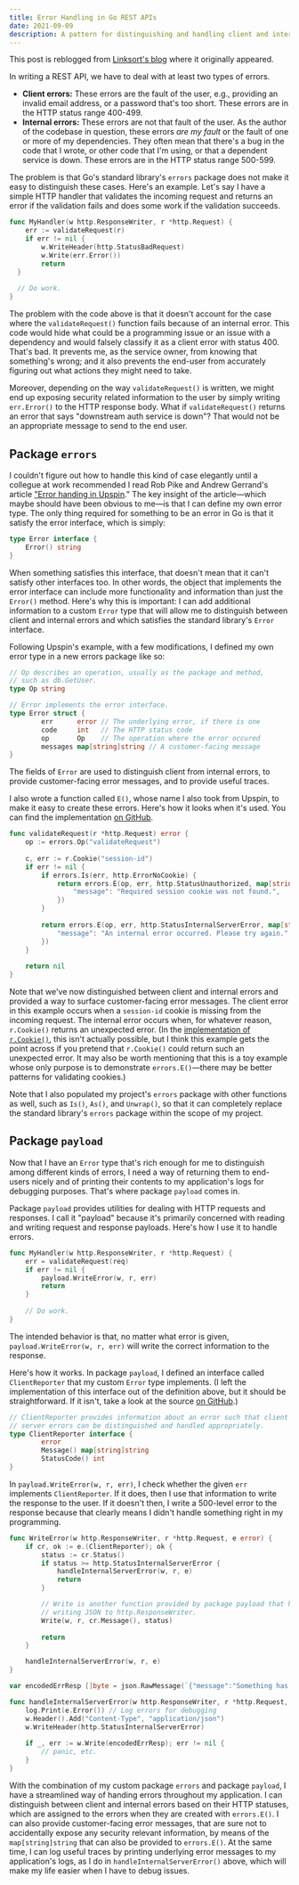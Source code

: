```yaml
---
title: Error Handling in Go REST APIs
date: 2021-09-09
description: A pattern for distinguishing and handling client and internal errors in Go that leverages the power of Go's interfaces.
---
```

<aside class="message">
  This post is reblogged from <a href="https://linksort.com/blog/error-handling-in-go-rest-apis/">Linksort's blog</a> where it originally appeared.
</aside>

In writing a REST API, we have to deal with at least two types of errors.

- **Client errors:** These errors are the fault of the user, e.g., providing an invalid email address, or a password that's too short. These errors are in the HTTP status range 400-499.
- **Internal errors:** These errors are not that fault of the user. As the author of the codebase in question, these errors *are my fault* or the fault of one or more of my dependencies. They often mean that there's a bug in the code that I wrote, or other code that I'm using, or that a dependent service is down. These errors are in the HTTP status range 500-599.


The problem is that Go's standard library's `errors` package does not make it easy to distinguish these cases. Here's an example. Let's say I have a simple HTTP handler that validates the incoming request and returns an error if the validation fails and does some work if the validation succeeds.

```go
func MyHandler(w http.ResponseWriter, r *http.Request) {
	err := validateRequest(r)
	if err != nil {
		w.WriteHeader(http.StatusBadRequest) 
		w.Write(err.Error())
		return
  }
  
  // Do work.
}
```

The problem with the code above is that it doesn't account for the case where the `validateRequest()` function fails because of an internal error. This code would hide what could be a programming issue or an issue with a dependency and would falsely classify it as a client error with status 400. That's bad. It prevents me, as the service owner, from knowing that something's wrong; and it also prevents the end-user from accurately figuring out what actions they might need to take.

Moreover, depending on the way `validateRequest()` is written, we might end up exposing security related information to the user by simply writing `err.Error()` to the HTTP response body. What if `validateRequest()` returns an error that says "downstream auth service is down"? That would not be an appropriate message to send to the end user.

## Package `errors`

I couldn't figure out how to handle this kind of case elegantly until a collegue at work recommended I read Rob Pike and Andrew Gerrand's article ["Error handing in Upspin](https://commandcenter.blogspot.com/2017/12/error-handling-in-upspin.html)." The key insight of the article—which maybe should have been obvious to me—is that I can define my own error type. The only thing required for something to be an error in Go is that it satisfy the error interface, which is simply:

```go
type Error interface {
	Error() string
}
```

When something satisfies this interface, that doesn't mean that it can't satisfy other interfaces too. In other words, the object that implements the error interface can include more functionality and information than just the `Error()` method. Here's why this is important: I can add additional information to a custom `Error` type that will allow me to distinguish between client and internal errors and which satisfies the standard library's `Error` interface.

Following Upspin's example, with a few modifications, I defined my own error type in a new errors package like so:

```go
// Op describes an operation, usually as the package and method,
// such as db.GetUser.
type Op string

// Error implements the error interface.
type Error struct {
        err      error // The underlying error, if there is one
        code     int   // The HTTP status code
        op       Op    // The operation where the error occured
        messages map[string]string // A customer-facing message
}
```

The fields of `Error` are used to distinguish client from internal errors, to provide customer-facing error messages, and to provide useful traces.

I also wrote a function called `E()`, whose name I also took from Upspin, to make it easy to create these errors. Here's how it looks when it's used. You can find the implementation [on GitHub](https://github.com/linksort/linksort/blob/main/errors/errors.go).

```go
func validateRequest(r *http.Request) error {
	op := errors.Op("validateRequest")
	
	c, err := r.Cookie("session-id")
	if err != nil {
		if errors.Is(err, http.ErrorNoCookie) {
			return errors.E(op, err, http.StatusUnauthorized, map[string]string{
				"message": "Required session cookie was not found.",
			})
		}
		
		return errors.E(op, err, http.StatusInternalServerError, map[string]string{
			"message": "An internal error occurred. Please try again.",
		})
	}
	
	return nil
}
```

Note that we've now distinguished between client and internal errors and provided a way to surface customer-facing error messages. The client error in this example occurs when a `session-id` cookie is missing from the incoming request. The internal error occurs when, for whatever reason, `r.Cookie()` returns an unexpected error. (In the [implementation of `r.Cookie()`](https://cs.opensource.google/go/go/+/refs/tags/go1.17:src/net/http/request.go;l=421-426), this isn't actually possible, but I think this example gets the point across if you pretend that `r.Cookie()` could return such an unexpected error. It may also be worth mentioning that this is a toy example whose only purpose is to demonstrate `errors.E()`—there may be better patterns for validating cookies.)

Note that I also populated my project's `errors` package with other functions as well, such as `Is()`, `As()`, and `Unwrap()`, so that it can completely replace the standard library's `errors` package within the scope of my project.

## Package `payload`

Now that I have an `Error` type that's rich enough for me to distinguish among different kinds of errors, I need a way of returning them to end-users nicely and of printing their contents to my application's logs for debugging purposes. That's where package `payload` comes in.

Package `payload` provides utilities for dealing with HTTP requests and responses. I call it "payload" because it's primarily concerned with reading and writing request and response payloads. Here's how I use it to handle errors.

```go
func MyHandler(w http.ResponseWriter, r *http.Request) {
	err = validateRequest(req)
	if err != nil {
		payload.WriteError(w, r, err)
		return
	}
	
	// Do work.
}
```

The intended behavior is that, no matter what error is given, `payload.WriteError(w, r, err)` will write the correct information to the response.

Here's how it works. In package `payload`, I defined an interface called `ClientReporter` that my custom `Error` type implements. (I left the implementation of this interface out of the definition above, but it should be straightforward. If it isn't, take a look at the source [on GitHub](https://github.com/linksort/linksort/blob/a1f069924f2ca535218fee66deca7776fd9d4add/errors/errors.go#L72-L114).)

```go
// ClientReporter provides information about an error such that client and
// server errors can be distinguished and handled appropriately.
type ClientReporter interface {
        error
        Message() map[string]string
        StatusCode() int
}
```

In `payload.WriteError(w, r, err)`, I check whether the given `err` implements `ClientReporter`. If it does, then I use that information to write the response to the user. If it doesn't then, I write a 500-level error to the response because that clearly means I didn't handle something right in my programming.

```go
func WriteError(w http.ResponseWriter, r *http.Request, e error) {
	if cr, ok := e.(ClientReporter); ok {
		status := cr.Status()
		if status >= http.StatusInternalServerError {
			handleInternalServerError(w, r, e)
			return
		}

		// Write is another function provided by package payload that handles
		// writing JSON to http.ResponseWriter.
		Write(w, r, cr.Message(), status)
		
		return
	}

	handleInternalServerError(w, r, e)
}

var encodedErrResp []byte = json.RawMessage(`{"message":"Something has gone wrong"}`)

func handleInternalServerError(w http.ResponseWriter, r *http.Request, e error) {
	log.Print(e.Error()) // Log errors for debugging
	w.Header().Add("Content-Type", "application/json")
	w.WriteHeader(http.StatusInternalServerError)
	
	if _, err := w.Write(encodedErrResp); err != nil {
		// panic, etc.
	}
}
```

With the combination of my custom package `errors` and package `payload`, I have a streamlined way of handing errors throughout my application. I can distinguish between client and internal errors based on their HTTP statuses, which are assigned to the errors when they are created with `errors.E()`. I can also provide customer-facing error messages, that are sure not to accidentally expose any security relevant information, by means of the `map[string]string` that can also be provided to `errors.E()`. At the same time, I can log useful traces by printing underlying error messages to my application's logs, as I do in `handleInternalServerError()` above, which will make my life easier when I have to debug issues.

